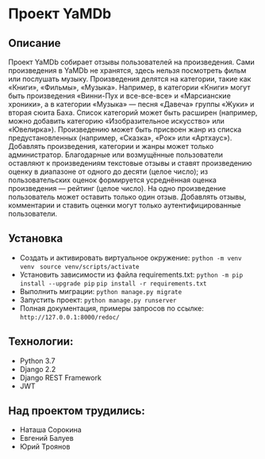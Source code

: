 # Проект YaMDb


## Описание

Проект YaMDb собирает отзывы пользователей на произведения. Сами произведения в YaMDb не хранятся, здесь нельзя посмотреть фильм или послушать музыку.
Произведения делятся на категории, такие как «Книги», «Фильмы», «Музыка». Например, в категории «Книги» могут быть произведения «Винни-Пух и все-все-все» и «Марсианские хроники», а в категории «Музыка» — песня «Давеча» группы «Жуки» и вторая сюита Баха. Список категорий может быть расширен (например, можно добавить категорию «Изобразительное искусство» или «Ювелирка»).
Произведению может быть присвоен жанр из списка предустановленных (например, «Сказка», «Рок» или «Артхаус»).
Добавлять произведения, категории и жанры может только администратор.
Благодарные или возмущённые пользователи оставляют к произведениям текстовые отзывы и ставят произведению оценку в диапазоне от одного до десяти (целое число); из пользовательских оценок формируется усреднённая оценка произведения — рейтинг (целое число). На одно произведение пользователь может оставить только один отзыв.
Добавлять отзывы, комментарии и ставить оценки могут только аутентифицированные пользователи.


## Установка

- Cоздать и активировать виртуальное окружение:
```python -m venv venv ```
```source venv/scripts/activate```
- Установить зависимости из файла requirements.txt:
```python -m pip install --upgrade pip```
```pip install -r requirements.txt```
- Выполнить миграции:
```python manage.py migrate```
- Запустить проект:
```python manage.py runserver```
- Полная документация, примеры запросов по ссылке:
```http://127.0.0.1:8000/redoc/```


## Технологии:

- Python 3.7
- Django 2.2
- Django REST Framework
- JWT


## Над проектом трудились:

- Наташа Сорокина
- Евгений Балуев
- Юрий Троянов

